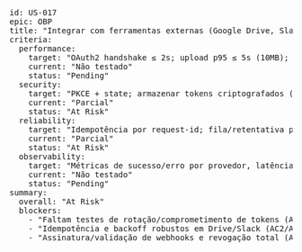 <pre>
id: US-017
epic: OBP
title: "Integrar com ferramentas externas (Google Drive, Slack)"
criteria:
  performance:
    target: "OAuth2 handshake ≤ 2s; upload p95 ≤ 5s (10MB); publicação Slack p95 ≤ 1s; retentativa com backoff exponencial em 429/5xx"
    current: "Não testado"
    status: "Pending"
  security:
    target: "PKCE + state; armazenar tokens criptografados (KMS); escopo mínimo; rotate/refresh seguro; revogação efetiva; assinatura/verificação de webhooks; sanitização de payload"
    current: "Parcial"
    status: "At Risk"
  reliability:
    target: "Idempotência por request-id; fila/retentativa para webhooks; tolerância a falhas de terceiros; circuit breaker; isolamento por provedor"
    current: "Parcial"
    status: "At Risk"
  observability:
    target: "Métricas de sucesso/erro por provedor, latências p50/p95/p99; logs com trace-id e external-correlation-id; eventos oauth_connected/revoked, drive_uploaded, slack_posted/failed"
    current: "Não testado"
    status: "Pending"
summary:
  overall: "At Risk"
  blockers:
    - "Faltam testes de rotação/comprometimento de tokens (AC1)"
    - "Idempotência e backoff robustos em Drive/Slack (AC2/AC3)"
    - "Assinatura/validação de webhooks e revogação total (AC4)"
</pre>
